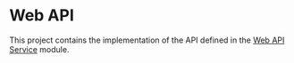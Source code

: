 # Web API

This project contains the implementation of the API defined in the [Web API Service](../web-api-service/README.md) module.
